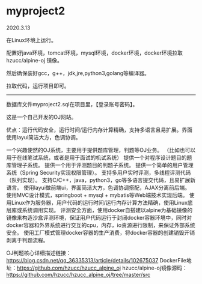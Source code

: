 # myproject2
2020.3.13

在Linux环境上运行。

配置好java环境，tomcat环境，mysql环境，docker环境，docker环境拉取 hzucc/alpine-oj 镜像。

然后确保装好gcc，g++，jdk,jre,python3,golang等编译器。

拉取代码，运行项目即可。
__________________________________________________________________________________




数据库文件myproject2.sql在项目里，【登录账号密码】。

这是一个自己开发的OJ网站。

优点：运行代码安全，运行时间/运行内存计算精确，支持多语言且易扩展。界面使用layui简洁大方，色调协调。

一个兴趣使然的OJ系统，主要用于提供题库管理，判题等OJ业务。
（比如也可以用于在线笔试系统，或者是用于面试的机试系统）
提供一个对程序设计题目的题库管理子系统。
提供一个用于评测题目的判题子系统。
提供一个简单的用户管理系统（Spring Security实现权限管理）。
支持多用户实时评测，多线程评测代码（队列实现）。
支持C/C++，java，python3，go等多语言提交代码，且易扩展新语言。
使用layui做前端ui，界面简洁大方，色调协调搭配，AJAX分离前后端。
使用MVC设计模式，springboot + mysql + mybatis等Web端技术实现后端。
使用Linux作为服务器，用户代码的运行时间/运行内存计算方法精确，使用Linux底层库或系统调用实现。
评测安全方面，使用docker自搭建以alpine为基础镜像的镜像来构造沙盒评测环境，保证用户代码运行于封闭docker容器环境中，同时对docker容器和外界系统进行交互的cpu，内存，io资源进行限制，来保证外部系统安全。
使用工厂模式管理docker容器的生产消费，将docker容器的创建销毁开销剥离于判题流程。

OJ判题核心详细描述链接：https://blog.csdn.net/qq_36335313/article/details/102675037
DockerFile地址：https://github.com/hzucc/hzucc_alpine_oj
hzucc/alpine-oj镜像源码：https://github.com/hzucc/hzucc_alpine_oj/tree/master/src




